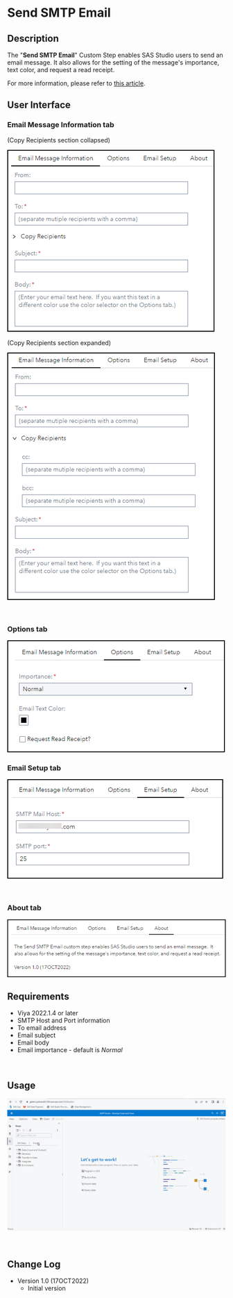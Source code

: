 # Send SMTP Email

## Description

The "**Send SMTP Email**" Custom Step enables SAS Studio users to send an email message.  It also allows for the setting of the message's importance, text color, and request a read receipt.

For more information, please refer to [this article](https://communities.sas.com/t5/SAS-Communities-Library/SAS-Viya-Send-Email-Custom-Step-Featuring-the-Color-Picker/ta-p/839499?emcs_t=S2h8ZW1haWx8cG1fbm90aWZpY2F0aW9ufExGS1BBVE9LVVlMMDUxfC0xfFBSSVZBVEVfTUVTU0FHRVN8aEs).

## User Interface

### Email Message Information tab
(Copy Recipients section collapsed)

   ![](img/EmailMessage1.png)

(Copy Recipients section expanded)

   ![](img/EmailMessage2.png)

<br>

### Options tab

   ![](img/Options.png)

### Email Setup tab

   ![](img/EmailSetup.png)

<br>

### About tab

   ![](img/About.png)

## Requirements

* Viya 2022.1.4 or later
* SMTP Host and Port information
* To email address
* Email subject
* Email body
* Email importance - default is *Normal*

<br>

## Usage

![Send SMTP Email Custom Step Usage](./img/Send_SMTP_Email.gif)

<br>

## Change Log

* Version 1.0 (17OCT2022)
    * Initial version

